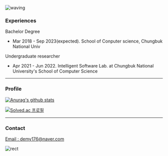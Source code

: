 
![waving](https://capsule-render.vercel.app/api?type=waving&height=200&text=SeongMok%20Lee&fontColor=FFFFFF&animation=twinkling&fontAlign=50&fontAlignY=40&color=0:BCE3FD,100:C091F6&section=header)

### Experiences

Bachelor Degree
- Mar 2018 - Sep 2023(expected). School of Conputer science, Chungbuk National Univ</br>

Undergraduate researcher
- Apr 2021 - Jun 2022. Intelligent Software Lab. at Chungbuk National University's School of Computer Science


---

### Profile
<!-- 깃헙 스탯 -->
[![Anurag's github stats](https://github-readme-stats.vercel.app/api?username=CocoIsCat)](https://github.com/anuraghazra/github-readme-stats)

<!-- 백준 스탯 -->
[![Solved.ac 프로필](http://mazassumnida.wtf/api/v2/generate_badge?boj=demy176)](https://solved.ac/profile/demy176)

<!-- 언어 스탯
[![Top Langs](https://github-readme-stats.vercel.app/api/top-langs/?username=CocoIsCat&layout=compact)](https://github.com/anuraghazra/github-readme-stats)
-->

---
### Contact
[Email : demy176@naver.com](demy176@naver.com)


<!--
**CocoIsCat/CocoIsCat** is a ✨ _special_ ✨ repository because its `README.md` (this file) appears on your GitHub profile.

### Hi there 👋

Here are some ideas to get you started:

- 🔭 I’m currently working on ...
- 🌱 I’m currently learning ...
- 👯 I’m looking to collaborate on ...
- 🤔 I’m looking for help with ...
- 💬 Ask me about ...
- 📫 How to reach me: ...
- 😄 Pronouns: ...
- ⚡ Fun fact: ...
-->


![rect](https://capsule-render.vercel.app/api?type=rect&color=0:C091F6,100:BCE3FD&text=%20%20&fontAlign=30&fontSize=30&descAlign=60&descAlignY=50&section=footer)
